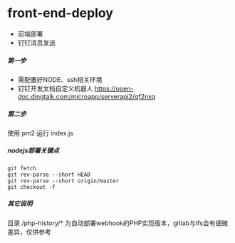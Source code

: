 # front-end-deploy
  - 前端部署
  - 钉钉消息发送

##### 第一步
  - 需配置好NODE、ssh相关环境
  - 钉钉开发文档自定义机器人 https://open-doc.dingtalk.com/microapp/serverapi2/qf2nxq

##### 第二步
使用 pm2 运行 index.js

##### nodejs部署关键点
```
git fetch
git rev-parse --short HEAD
git rev-parse --short origin/master
git checkout -f
```

##### 其它说明
目录 /php-history/* 为自动部署webhook的PHP实现版本，gitlab与tfs会有细微差异，仅供参考

